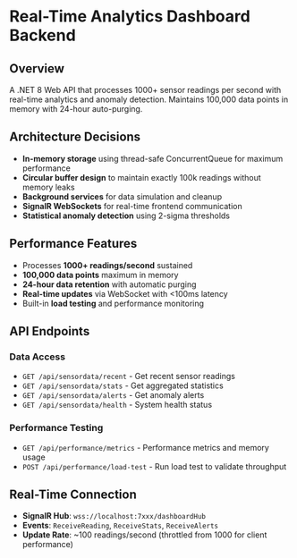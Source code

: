 # Real-Time Analytics Dashboard Backend

## Overview
A .NET 8 Web API that processes 1000+ sensor readings per second with real-time analytics and anomaly detection. Maintains 100,000 data points in memory with 24-hour auto-purging.

## Architecture Decisions
- **In-memory storage** using thread-safe ConcurrentQueue for maximum performance
- **Circular buffer design** to maintain exactly 100k readings without memory leaks
- **Background services** for data simulation and cleanup
- **SignalR WebSockets** for real-time frontend communication
- **Statistical anomaly detection** using 2-sigma thresholds

## Performance Features
- Processes **1000+ readings/second** sustained
- **100,000 data points** maximum in memory
- **24-hour data retention** with automatic purging
- **Real-time updates** via WebSocket with <100ms latency
- Built-in **load testing** and performance monitoring

## API Endpoints

### Data Access
- `GET /api/sensordata/recent` - Get recent sensor readings
- `GET /api/sensordata/stats` - Get aggregated statistics  
- `GET /api/sensordata/alerts` - Get anomaly alerts
- `GET /api/sensordata/health` - System health status

### Performance Testing
- `GET /api/performance/metrics` - Performance metrics and memory usage
- `POST /api/performance/load-test` - Run load test to validate throughput

## Real-Time Connection
- **SignalR Hub**: `wss://localhost:7xxx/dashboardHub`
- **Events**: `ReceiveReading`, `ReceiveStats`, `ReceiveAlerts`
- **Update Rate**: ~100 readings/second (throttled from 1000 for client performance)